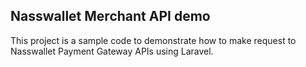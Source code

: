 

## Nasswallet Merchant API demo

This project is a sample code to demonstrate how to make request to Nasswallet Payment Gateway APIs using Laravel.




